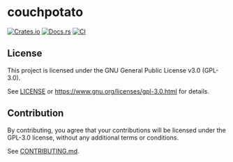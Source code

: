 # couchpotato

[![Crates.io](https://img.shields.io/crates/v/couchpotato.svg)](https://crates.io/crates/couchpotato)
[![Docs.rs](https://docs.rs/couchpotato/badge.svg)](https://docs.rs/couchpotato)
[![CI](https://github.com/dangreco/couchpotato/workflows/CI/badge.svg)](https://github.com/dangreco/couchpotato/actions)

## License

This project is licensed under the GNU General Public License v3.0 (GPL-3.0).

See [LICENSE](LICENSE) or <https://www.gnu.org/licenses/gpl-3.0.html> for details.

## Contribution

By contributing, you agree that your contributions will be licensed under the GPL-3.0 license, without any additional terms or conditions.

See [CONTRIBUTING.md](CONTRIBUTING.md).
